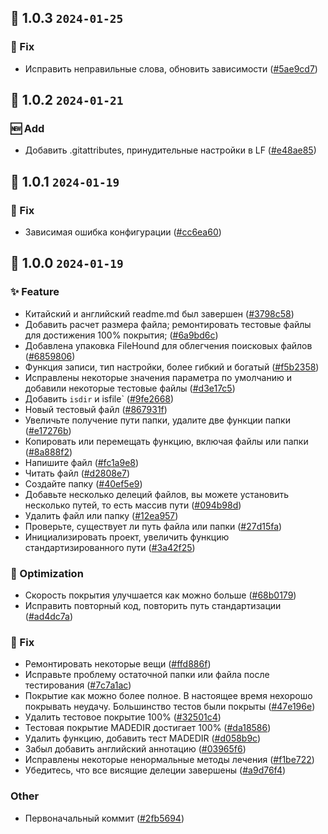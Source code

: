 ## 🎉 1.0.3 `2024-01-25`
### 🐛 Fix
- Исправить неправильные слова, обновить зависимости ([#5ae9cd7](https://github.com/kwooshung/files/commit/5ae9cd70e57c7ee9ad6c20c9cc25698f99944174))

## 🎉 1.0.2 `2024-01-21`
### 🆕 Add
- Добавить .gitattributes, принудительные настройки в LF ([#e48ae85](https://github.com/kwooshung/files/commit/e48ae85142cd177763fd79c0d2945c9bbde9cb3c))

## 🎉 1.0.1 `2024-01-19`
### 🐛 Fix
- Зависимая ошибка конфигурации ([#cc6ea60](https://github.com/kwooshung/files/commit/cc6ea606cceb145e0fe98449cf44ec31421ed23e))

## 🎉 1.0.0 `2024-01-19`
### ✨ Feature
- Китайский и английский readme.md был завершен ([#3798c58](https://github.com/kwooshung/files/commit/3798c58de0462d60c3e4171fce683a42647518f4))
- Добавить расчет размера файла; ремонтировать тестовые файлы для достижения 100% покрытия; ([#6a9bd6c](https://github.com/kwooshung/files/commit/6a9bd6ce08a73b3cd2669a7a6f0771ac4ae0c723))
- Добавлена ​​упаковка FileHound для облегчения поисковых файлов ([#6859806](https://github.com/kwooshung/files/commit/68598065ef83a335df92c79b8e0b278182b8ddf9))
- Функция записи, тип настройки, более гибкий и богатый ([#f5b2358](https://github.com/kwooshung/files/commit/f5b23583588f30ef54ea6cc5f24b026de1d0c8c2))
- Исправлены некоторые значения параметра по умолчанию и добавили некоторые тестовые файлы ([#d3e17c5](https://github.com/kwooshung/files/commit/d3e17c59d72b627012d1d4d7043abc5d42146c8f))
- Добавить `isdir` и isfile` ([#9fe2668](https://github.com/kwooshung/files/commit/9fe266853f51204daed4a272352d0a2011db1f25))
- Новый тестовый файл ([#867931f](https://github.com/kwooshung/files/commit/867931f2700ad63c30001922fc7f071744ac8ac3))
- Увеличьте получение пути папки, удалите две функции папки ([#e17276b](https://github.com/kwooshung/files/commit/e17276bcf82d2665a87fc25917693109143c788d))
- Копировать или перемещать функцию, включая файлы или папки ([#8a888f2](https://github.com/kwooshung/files/commit/8a888f23c6da6be7288f7a4497f7d794a09df467))
- Напишите файл ([#fc1a9e8](https://github.com/kwooshung/files/commit/fc1a9e808117f8459a244b715000d43f1a5e861e))
- Читать файл ([#d2808e7](https://github.com/kwooshung/files/commit/d2808e7d2d62602432c86acc3a544a2a21e5e17f))
- Создайте папку ([#40ef5e9](https://github.com/kwooshung/files/commit/40ef5e99becdfcb68b3f8819f42e8f6f21c46960))
- Добавьте несколько делеций файлов, вы можете установить несколько путей, то есть массив пути ([#094b98d](https://github.com/kwooshung/files/commit/094b98dcbfda48fc97c1ad00bfbf5ff21e57b833))
- Удалить файл или папку ([#12ea957](https://github.com/kwooshung/files/commit/12ea95729fde7bc08b26080e2ac0fd4339c44bde))
- Проверьте, существует ли путь файла или папки ([#27d15fa](https://github.com/kwooshung/files/commit/27d15fa10eb6090f680bff69120feb039e980c23))
- Инициализировать проект, увеличить функцию стандартизированного пути ([#3a42f25](https://github.com/kwooshung/files/commit/3a42f25b401f98fb3605dc3ca3e7a1506a735e43))
### 💩 Optimization
- Скорость покрытия улучшается как можно больше ([#68b0179](https://github.com/kwooshung/files/commit/68b01798a8bdb05494f04b3221be90697959ef73))
- Исправить повторный код, повторить путь стандартизации ([#ad4dc7a](https://github.com/kwooshung/files/commit/ad4dc7a2e7d04d3829b9028a6a2c169911119d36))
### 🐛 Fix
- Ремонтировать некоторые вещи ([#ffd886f](https://github.com/kwooshung/files/commit/ffd886ffa89a79e0b2a15fb293a57a6efffa950e))
- Исправьте проблему остаточной папки или файла после тестирования ([#7c7a1ac](https://github.com/kwooshung/files/commit/7c7a1ac843b7bea4246afe7ac1ebe23264674bf6))
- Покрытие как можно более полное. В настоящее время нехорошо покрывать неудачу. Большинство тестов были покрыты ([#47e196e](https://github.com/kwooshung/files/commit/47e196e65b4a2834114557b10b071d1bfb4bff8e))
- Удалить тестовое покрытие 100% ([#32501c4](https://github.com/kwooshung/files/commit/32501c4d92e72405ce67c87ca892b299c3f75cdf))
- Тестовая покрытие MADEDIR достигает 100% ([#da18586](https://github.com/kwooshung/files/commit/da1858613c8c52e04eed618647dc12761e844cdc))
- Удалить функцию, добавить тест MADEDIR ([#d058b9c](https://github.com/kwooshung/files/commit/d058b9ca79918583dc057e89326a4704d90f4d8d))
- Забыл добавить английский аннотацию ([#03965f6](https://github.com/kwooshung/files/commit/03965f67c89eff5f5c3d74e08c8c3336d2f0ff51))
- Исправлены некоторые ненормальные методы лечения ([#f1be722](https://github.com/kwooshung/files/commit/f1be7225d059be1401240cb73ee86e54a67542e4))
- Убедитесь, что все висящие делеции завершены ([#a9d76f4](https://github.com/kwooshung/files/commit/a9d76f4523f753d8096341182a28329cb643c119))
### Other
- Первоначальный коммит ([#2fb5694](https://github.com/kwooshung/files/commit/2fb569486270d052230ee82510fc004129912a6e))
